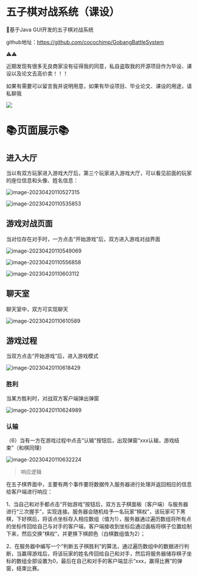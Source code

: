 # 五子棋对战系统（课设）

🎉基于Java GUI开发的五子棋对战系统

github地址：https://github.com/cocochimp/GobangBattleSystem

⚠⚠

近期发现有很多无良商家没有征得我的同意，私自盗取我的开源项目作为毕设、课设以及论文去高价卖！！！

如果有需要可以留言我并说明用意，如果有毕设项目、毕业论文、课设的用途，请私聊我

![](https://cocochimp-img.oss-cn-beijing.aliyuncs.com/13.png)

# 📚页面展示📚

## 进入大厅

当以有双方玩家进入游戏大厅后，第三个玩家进入游戏大厅，可以看见前面的玩家的座位信息和头像、姓名信息：

![image-20230420110527315](https://cocochimp-img.oss-cn-beijing.aliyuncs.com/23-03/20230420110527.png)

![image-20230420110535853](https://cocochimp-img.oss-cn-beijing.aliyuncs.com/23-03/20230420110535.png)

 

## 游戏对战页面

当对位存在对手时，一方点击“开始游戏”后，双方进入游戏对战界面

![image-20230420110549069](https://cocochimp-img.oss-cn-beijing.aliyuncs.com/23-03/20230420110549.png)

![image-20230420110556858](https://cocochimp-img.oss-cn-beijing.aliyuncs.com/23-03/20230420110556.png)

![image-20230420110603112](https://cocochimp-img.oss-cn-beijing.aliyuncs.com/23-03/20230420110603.png)



## 聊天室

聊天室中，双方可实现聊天

![image-20230420110610589](https://cocochimp-img.oss-cn-beijing.aliyuncs.com/23-03/20230420110610.png)

 

## 游戏过程

当双方点击“开始游戏”后，进入游戏模式

![image-20230420110618429](https://cocochimp-img.oss-cn-beijing.aliyuncs.com/23-03/20230420110618.png)

 ### 胜利

当某方胜利时，对战双方客户端弹出弹窗

![image-20230420110624989](https://cocochimp-img.oss-cn-beijing.aliyuncs.com/23-03/20230420110625.png)

### 认输

（6）当有一方在游戏过程中点击“认输”按钮后，出现弹窗“xxx认输，游戏结束”（和棋同理）

![image-20230420110632224](https://cocochimp-img.oss-cn-beijing.aliyuncs.com/23-03/20230420110632.png)

> 响应逻辑

在五子棋界面中，主要有两个事件要将数据传入服务器进行处理并返回相应的信息给客户端进行响应：

1、当自己和对手都点击“开始游戏”按钮后，双方五子棋面板（客户端）与服务器进行“三次握手”，实现连接。服务器会随机给予一名玩家“棋权”，该玩家可下黑棋，下好棋后，将该点坐标存入相应数组（值为1），服务器通过遍历数组将所有点的坐标传回给自己与对手的客户端，客户端接收到坐标后通过画板将棋子位置绘制下来，然后交换“棋权”，并更换下棋颜色（白棋数组值为2）；

2、在服务器中编写一个“判断五子棋胜利”的算法，通过遍历数组中的数据进行判断，当赢得游戏后，将该玩家的姓名传回给自己和对手，然后将服务器储存棋子坐标的数组全部设置为0，最后在自己和对手的客户端显示“xxx，赢得比赛”的弹窗，结束比赛。

